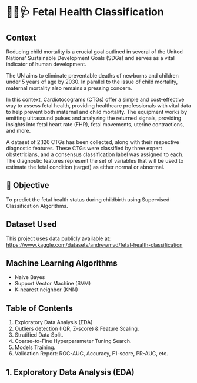 
# 👶🏻🩺 Fetal Health Classification

## Context

Reducing child mortality is a crucial goal outlined in several of the United Nations' Sustainable Development Goals (SDGs) and serves as a vital indicator of human development.

The UN aims to eliminate preventable deaths of newborns and children under 5 years of age by 2030. In parallel to the issue of child mortality, maternal mortality also remains a pressing concern.

In this context, Cardiotocograms (CTGs) offer a simple and cost-effective way to assess fetal health, providing healthcare professionals with vital data to help prevent both maternal and child mortality. The equipment works by emitting ultrasound pulses and analyzing the returned signals, providing insights into fetal heart rate (FHR), fetal movements, uterine contractions, and more.

A dataset of 2,126 CTGs has been collected, along with their respective diagnostic features. These CTGs were classified by three expert obstetricians, and a consensus classification label was assigned to each. The diagnostic features represent the set of variables that will be used to estimate the fetal condition (target) as either normal or abnormal.

## 🎯 Objective

To predict the fetal health status during childbirth using Supervised Classification Algorithms.

## Dataset Used

This project uses data publicly available at: https://www.kaggle.com/datasets/andrewmvd/fetal-health-classification

## Machine Learning Algorithms
- Naive Bayes
- Support Vector Machine (SVM)
- K-nearest neighbor (KNN)

## Table of Contents 


1. Exploratory Data Analysis (EDA)
2. Outliers detection (IQR, Z-score) & Feature Scaling.
3. Stratified Data Split.
4. Coarse-to-Fine Hyperparameter Tuning Search.
5. Models Training. <br>
6. Validation Report: ROC-AUC, Accuracy, F1-score, PR-AUC, etc.



## 1. Exploratory Data Analysis (EDA)


